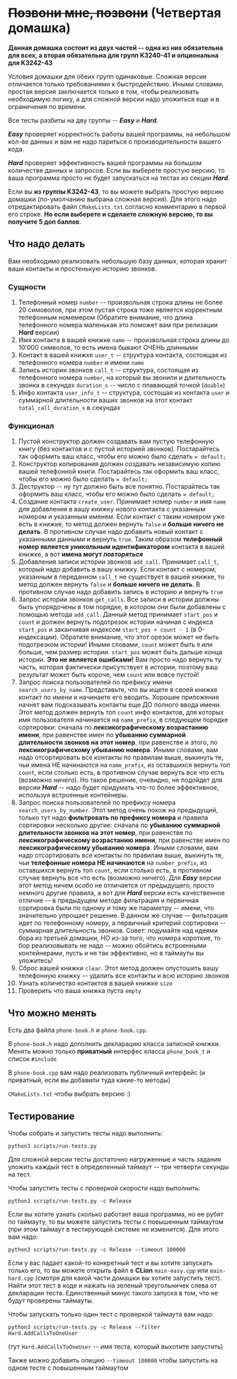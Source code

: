 # ~~Позвони мне, позвони~~ (Четвертая домашка)

**Данная домашка состоит из двух частей -- одна из них
обязательна для всех, а вторая обязательна для групп
K3240-41 и опциональна для K3242-43**

Условия домашки для обеих групп одинаковые.
Сложная версия отличается только требованиями к быстродействию.
Иными словами, простая версия заключается только в том,
чтобы реализовать необходимую логику, а для сложной версии
надо уложиться еще и в ограничения по времени.

Все тесты разбиты на дву группы -- ***Easy*** и ***Hard***.

***Easy*** проверяет корректность работы вашей программы,
на небольшом кол-ве данных и вам не надо париться о 
производительности вашего кода. 

***Hard*** проверяет эффективность вашей программы
на большом количестве данных и запросов.
Если вы выберете простую версию, то ваша программа просто
не будет запускаться на тестах из секции ***Hard***.

Если вы **из группы K3242-43**, то вы можете выбрать простую
версию домашки (по-умолчанию выбрана сложная версия). Для
этого надо отредактировать файл `CMakeLists.txt`
согласно комментарию в первой его строке. **Но если выберете
и сделаете сложную версию, то вы получите 5 доп баллов**.


## Что надо делать

Вам необходимо реализовать небольшую базу данных, которая
хранит ваши контакты и простенькую историю звонков.

### Сущности
1) Телефонный номер `number` -- произвольная строка длины 
   не более 20 симоволов, при этом пустая строка 
   тоже является корректным телефонным номемером
   (Обратите внимание, что длина телефонного номера 
   маленькая это поможет вам при релизации ***Hard*** версии)
2) Имя контакта в вашей книжке `name` -- произвольная 
   строка длины до 10'000 символов, то есть имена 
   бывают ОЧЕНЬ длинными
3) Контакт в вашей книжке `user_t` -- структура контакта, 
   состоящая  из телефонного номера `number` и имени `name`
4) Запись истории звонков `call_t` -- структура, состоящая из 
   телефонного номера `number`, на который вы звонили и длительность 
   звонка в секундах `duration_s` -- число с плавающей точкой (`double`)
5) Инфо контакта `user_info_t` -- структура, состощая из 
   контакта `user` и суммарной длительности ваших звонков 
   на этот контакт `total_call_duration_s` в секундах

### Функционал
1) Пустой конструктор должен создавать вам пустую телефонную 
   книгу (без контактов и с пустой историей звонков). 
   Постарайтесь так оформить ваш класс, чтобы его 
   можно было сделать `= default;`
2) Конструктор копирования должен создавать независимую 
   копию вашей телефонной книги. Постарайтесь так оформить ваш класс, чтобы его можно было
   сделать `= default;`
3) Деструктор -- ну тут должно быть все понятно. Постарайтесь 
   так оформить ваш класс, чтобы его можно было сделать `= default;`
4) Создание контакта `create_user`. Принимает номер `number`
   и имя `name` для добавления в вашу книжку нового контакта с
   указанным номером и указанным именем. Если контакт с таким
   номером уже есть в книжке, то метод должен вернуть `false` и
   **больше ничего не делать**. В противном случае надо добавить
   новый контакт с указанными данными и вернуть `true`.
   Таким образом **телефонный номер является *уникальным* 
   идентификатором** контакта в вашей книжке, а вот **имена 
   могут *повторяться***
5) Добавления записи истории звонков `add_call`. Принимает 
   `call_t`, который надо добавить в вашу книжку. Если контакт
   с номером, указанным в переданном `call_t` не существует в
   вашей книжке, то метод должен вернуть `false` и
   **больше ничего не делать**. В противном случае надо добавить
   запись в историю и вернуть `true`
6) Запрос истории звонков `get_calls`. Все записи в истории 
   должны быть упорядочены в том порядке, в котором они были
   добавлены с помощью метода `add_call`. Данный метод принимает
   `start_pos` и `count` и должен вернуть подотрезок истории начиная с
   индекса `start_pos` и заканчивая индексом `start_pos + count - 1` 
   (в 0-индексации).
   Обратите внимание, что этот орезок может не быть 
   подотрезком истории! Иными словами, `count` может быть `0`
   или больше, чем размер истории. `start_pos` может быть 
   дальше конца истории. **Это не является ошибками!**
   Вам просто надо вернуть ту часть, которая фактически 
   присутствует в истории, поэтому ваш результат может 
   быть короче, чем `count` или вовсе пустой!
7) Запрос поиска пользователей по префиксу имени 
   `search_users_by_name`. Представьте, что вы ищете в 
   своей книжке контакт по имени и начинаете его вводить.
   Хорошее приложение начнет вам подсказывать контакты 
   еще ДО полного ввода имени. Этот метод должен вернуть
   топ `count` инфо контактов, для которых имя пользователя
   начинается на `name_prefix`, в следующем порядке сортировки:
   сначала по **лексикографическому возрастанию имени**, 
   при равенстве имен по **убыванию суммарной 
   длительности звонков на этот номер**, при равенстве и этого,
   по **лексикографическому убыванию номера**. Иными словами, вам надо 
   отсортировать все контакты по правилам выше, выкинуть те,
   чьи имена НЕ начинаются на `name_prefix`, из оставшихся
   вернуть топ `count`, если столько есть, в противном случае
   вернуть все что есть (возможно ничего). Но такое решение,
   очевидно, не подойдет для версии ***Hard*** -- надо будет
   придумать что-то более эффективное, используя встроенные
   контейнеры.
8) Запрос поиска пользователей по префиксу номера 
   `search_users_by_number`. Этот метод очень похож на предыдущий,
   только тут надо **фильтровать по префиксу номера** и правила
   сортировки несколько другие: 
   сначала по **убыванию суммарной
   длительности звонков на этот номер**, при равенстве по
   **лексикографическому возрастанию имени**,
   при равенстве имен по **лексикографическому убыванию номера**.
   Иными словами, вам надо
   отсортировать все контакты по правилам выше, выкинуть те,
   чьи **телефонные номера НЕ начинаются** на `number_prefix`, 
   из оставшихся вернуть топ `count`, если столько есть,
   в противном случае вернуть все что есть (возможно ничего).
   Для ***Easy*** версии этот метод ничем особо не отличается
   от предыдущего, просто немного другие правила, а вот для
   ***Hard*** версии есть качественное отличие -- в предыдущем
   методе фильтрация и первичная сортировка были по одному и тому же
   параметру -- имени, что значительно упрощает решение. В данном
   же случае -- фильтрация идет по телефонному номеру, а 
   первичный критерий сортировки -- суммарная длительность звонков.
   Совет: подумайте над идеями бора из третьей домашки, НО
   из-за того, что номера короткие, то бор реализовывать не надо --
   можно обойтись встроенными контейнерами, пусть и не так эффективно,
   но в таймауты вы уложитесь!
9) Сброс вашей книжки `clear`. Этот метод должен опустошить 
   вашу телефонную книжку -- удалить все контакты и всю
   историю звонков
10) Узнать количество контактов в вашей книжке `size`
11) Проверить что ваша книжка пуста `empty`
   
## Что можно менять
Есть два файла `phone-book.h` и `phone-book.cpp`. 

В `phone-book.h` надо дополнить декларацию класса записной 
книжки. Менять можно только **приватный** интерфес класса
`phone_book_t` и список `#include`

В `phone-book.cpp` вам надо реализовать публичный интерфейс
(и приватный, если вы добавили туда какие-то методы)

`CMakeLists.txt` чтобы выбрать версию :)

## Тестирование

Чтобы собрать и запустить тесты надо выполнить:

`python3 scripts/run-tests.py`

Для сложной версии тесты достаточно нагруженные и часть 
задания уложить каждый тест
в определенный таймаут -- три четверти секунды на тест.

Чтобы запустить тесты с проверкой скорости надо выполнить:

`python3 scripts/run-tests.py -c Release`

Если вы хотите узнать сколько работает ваша программа, но
ее рубят по таймауту, то вы можете запустить тесты с повышенным
таймаутом (при этом таймаут в тестирующей системе не изменится).
Для этого вам надо:

`python3 scripts/run-tests.py -c Release --timeout 100000`

Если у вас падает какой-то конкретный тест и вы хотите запускать только его,
то вы можете открыть файл в **CLion** `main-easy.cpp` или
`main-hard.cpp` (смотря для какой части домашки вы хотите
запустить тест). Найти этот тест в коде и нажать на зеленый треугольничек
слева от декларации теста. Единственный минус такого запуска в том, что
не будут проверены таймауты.

Чтобы запускать только один тест с проверкой таймаута вам надо:

`python3 scripts/run-tests.py -c Release --filter Hard.AddCallsToOneUser`

(тут `Hard.AddCallsToOneUser` -- имя теста, который выхотите запустить)


Также можно добавить опицию `--timeout 100000` чтобы запустить на одном тесте
с повышенным таймаутом
